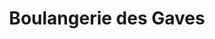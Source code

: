 ---
title: "Boulangerie des Gaves"
url: /luz-saint-sauveur/boulangerie-des-gaves/
shop: Bäckerei
---